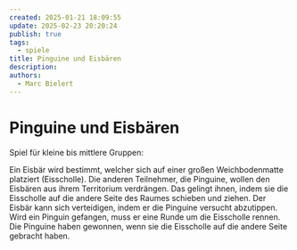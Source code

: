 ```yaml
---
created: 2025-01-21 18:09:55
update: 2025-02-23 20:20:24
publish: true
tags:
  - spiele
title: Pinguine und Eisbären
description: 
authors:
  - Marc Bielert
---
```


# Pinguine und Eisbären

Spiel für kleine bis mittlere Gruppen:

Ein Eisbär wird bestimmt, welcher sich auf einer großen Weichbodenmatte platziert (Eisscholle).
Die anderen Teilnehmer, die Pinguine, wollen den Eisbären aus ihrem Territorium verdrängen. Das gelingt ihnen, indem sie die Eisscholle auf die andere Seite des Raumes schieben und ziehen. Der Eisbär kann sich verteidigen, indem er die Pinguine versucht abzutippen.
Wird ein Pinguin gefangen, muss er eine Runde um die Eisscholle rennen.
Die Pinguine haben gewonnen, wenn sie die Eisscholle auf die andere Seite gebracht haben.

